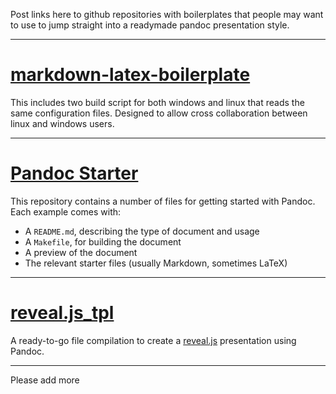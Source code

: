 Post links here to github repositories with boilerplates that people may want to use to jump straight into a readymade pandoc presentation style.


-----

# [markdown-latex-boilerplate](https://github.com/mofosyne/markdown-latex-boilerplate)

This includes two build script for both windows and linux that reads the same configuration files. Designed to allow cross collaboration between linux and windows users.


------------

# [Pandoc Starter](https://github.com/jez/pandoc-starter)

This repository contains a number of files for getting started with Pandoc. Each
example comes with:

- A `README.md`, describing the type of document and usage
- A `Makefile`, for building the document
- A preview of the document
- The relevant starter files (usually Markdown, sometimes LaTeX)

------------

# [reveal.js_tpl](https://gitlab.com/salim_b/pandoc/reveal.js_tpl/)

A ready-to-go file compilation to create a [reveal.js](https://revealjs.com/) presentation using Pandoc.

------------

Please add more